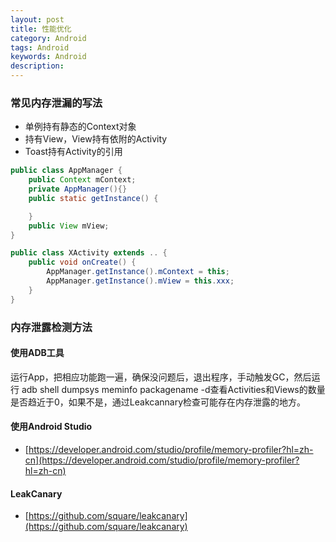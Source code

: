 ```yaml
---
layout: post
title: 性能优化
category: Android
tags: Android
keywords: Android
description: 
---
```



### 常见内存泄漏的写法

- 单例持有静态的Context对象
- 持有View，View持有依附的Activity
- Toast持有Activity的引用

```Java
public class AppManager {
    public Context mContext;
    private AppManager(){}
    public static getInstance() {

    }
    public View mView;
}

public class XActivity extends .. {
    public void onCreate() {
        AppManager.getInstance().mContext = this;
        AppManager.getInstance().mView = this.xxx;
    }
}
```


### 内存泄露检测方法

#### 使用ADB工具

运行App，把相应功能跑一遍，确保没问题后，退出程序，手动触发GC，然后运行 adb shell dumpsys meminfo packagename -d查看Activities和Views的数量是否趋近于0，如果不是，通过Leakcannary检查可能存在内存泄露的地方。


#### 使用Android Studio

- [https://developer.android.com/studio/profile/memory-profiler?hl=zh-cn](https://developer.android.com/studio/profile/memory-profiler?hl=zh-cn)

#### LeakCanary

- [https://github.com/square/leakcanary](https://github.com/square/leakcanary)